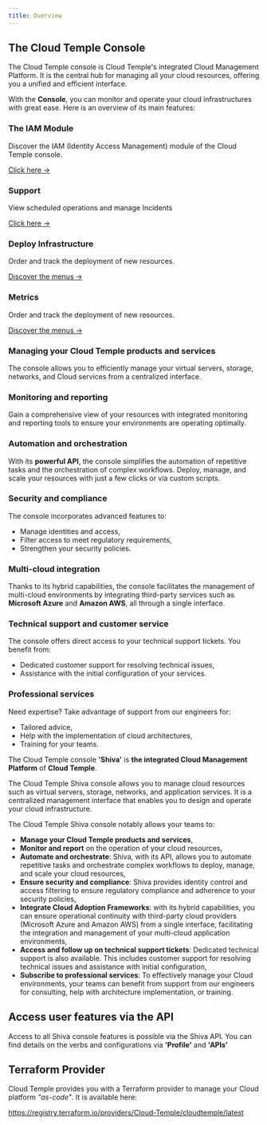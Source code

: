 ```yaml
---
title: Overview
---
```


## The Cloud Temple Console

The Cloud Temple console is Cloud Temple's integrated Cloud Management Platform. It is the central hub for managing all your cloud resources, offering you a unified and efficient interface.

With the **Console**, you can monitor and operate your cloud infrastructures with great ease. Here is an overview of its main features:


<div class="card-grid">

  <div class="card">
    <h3>The IAM Module</h3>
    <p>Discover the IAM (Identity Access Management) module of the Cloud Temple console.</p>
    <a href="console/iam" class="card-link">Click here &rarr;</a>
  </div>

  <div class="card">
    <h3>Support</h3>
    <p>View scheduled operations and manage Incidents</p>
    <a href="console/status" class="card-link">Click here &rarr;</a>
  </div>

  <div class="card">
    <h3>Deploy Infrastructure</h3>
    <p>Order and track the deployment of new resources.</p>
    <a href="console/orders" class="card-link">Discover the menus &rarr;</a>
  </div>

  <div class="card">
    <h3>Metrics</h3>
    <p>Order and track the deployment of new resources.</p>
    <a href="console/metrics/concepts" class="card-link">Discover the menus &rarr;</a>
  </div>

</div>

### Managing your Cloud Temple products and services
The console allows you to efficiently manage your virtual servers, storage, networks, and Cloud services from a centralized interface.

### Monitoring and reporting
Gain a comprehensive view of your resources with integrated monitoring and reporting tools to ensure your environments are operating optimally.

### Automation and orchestration
With its **powerful API**, the console simplifies the automation of repetitive tasks and the orchestration of complex workflows. Deploy, manage, and scale your resources with just a few clicks or via custom scripts.

### Security and compliance
The console incorporates advanced features to:
- Manage identities and access,
- Filter access to meet regulatory requirements,
- Strengthen your security policies.

### Multi-cloud integration
Thanks to its hybrid capabilities, the console facilitates the management of multi-cloud environments by integrating third-party services such as **Microsoft Azure** and **Amazon AWS**, all through a single interface.

### Technical support and customer service
The console offers direct access to your technical support tickets. You benefit from:
- Dedicated customer support for resolving technical issues,
- Assistance with the initial configuration of your services.

### Professional services
Need expertise? Take advantage of support from our engineers for:
- Tailored advice,
- Help with the implementation of cloud architectures,
- Training for your teams.

The Cloud Temple console __'Shiva'__ is __the integrated Cloud Management Platform__ of __Cloud Temple__.

The Cloud Temple Shiva console allows you to manage cloud resources such as virtual servers, storage, networks, and application services.
It is a centralized management interface that enables you to design and operate your cloud infrastructure.

The Cloud Temple Shiva console notably allows your teams to:

- __Manage your Cloud Temple products and services__,
- __Monitor and report__ on the operation of your cloud resources,
- __Automate and orchestrate__: Shiva, with its API, allows you to automate repetitive tasks and orchestrate complex workflows to deploy, manage, and scale your cloud resources,
- __Ensure security and compliance__: Shiva provides identity control and access filtering to ensure regulatory compliance and adherence to your security policies,
- __Integrate Cloud Adoption Frameworks__: with its hybrid capabilities, you can ensure operational continuity with third-party cloud providers (Microsoft Azure and Amazon AWS) from a single interface, facilitating the integration and management of your multi-cloud application environments,
- __Access and follow up on technical support tickets__: Dedicated technical support is also available. This includes customer support for resolving technical issues and assistance with initial configuration,
- __Subscribe to professional services__: To effectively manage your Cloud environments, your teams can benefit from support from our engineers for consulting, help with architecture implementation, or training.

## Access user features via the API

Access to all Shiva console features is possible via the Shiva API.
You can find details on the verbs and configurations via __'Profile'__ and __'APIs'__

## Terraform Provider

Cloud Temple provides you with a Terraform provider to manage your Cloud platform *"as-code"*. It is available here:

https://registry.terraform.io/providers/Cloud-Temple/cloudtemple/latest
